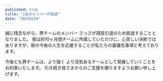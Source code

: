 ```yaml
---
published: true
title: "1名のメンバーが脱退"
date: "20230220"
---
```


誠に残念ながら、弊チームのメンバー さっさが競技引退のため脱退することとなりました。
彼は約10ヶ月間チームに所属していただけに、心苦しい決断ではありますが、彼の今後の人生を応援することが私たちの最優先事項と考えております。

今後とも弊チームは、より強く より活気あるチームとして発展していくことをお約束いたします。
引き続き皆さまからのご支援を賜りますようお願い申し上げます。
